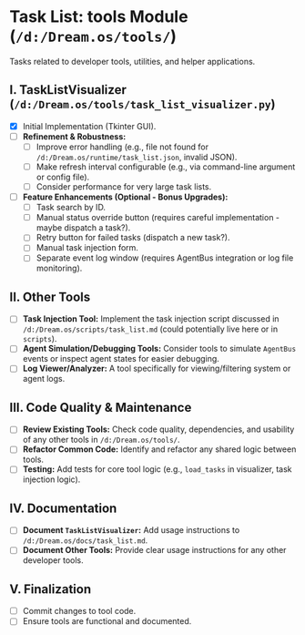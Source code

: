 # Task List: tools Module (`/d:/Dream.os/tools/`)

Tasks related to developer tools, utilities, and helper applications.

## I. TaskListVisualizer (`/d:/Dream.os/tools/task_list_visualizer.py`)

-   [x] Initial Implementation (Tkinter GUI).
-   [ ] **Refinement & Robustness:**
    -   [ ] Improve error handling (e.g., file not found for `/d:/Dream.os/runtime/task_list.json`, invalid JSON).
    -   [ ] Make refresh interval configurable (e.g., via command-line argument or config file).
    -   [ ] Consider performance for very large task lists.
-   [ ] **Feature Enhancements (Optional - Bonus Upgrades):**
    -   [ ] Task search by ID.
    -   [ ] Manual status override button (requires careful implementation - maybe dispatch a task?).
    -   [ ] Retry button for failed tasks (dispatch a new task?).
    -   [ ] Manual task injection form.
    -   [ ] Separate event log window (requires AgentBus integration or log file monitoring).

## II. Other Tools

-   [ ] **Task Injection Tool:** Implement the task injection script discussed in `/d:/Dream.os/scripts/task_list.md` (could potentially live here or in `scripts`).
-   [ ] **Agent Simulation/Debugging Tools:** Consider tools to simulate `AgentBus` events or inspect agent states for easier debugging.
-   [ ] **Log Viewer/Analyzer:** A tool specifically for viewing/filtering system or agent logs.

## III. Code Quality & Maintenance

-   [ ] **Review Existing Tools:** Check code quality, dependencies, and usability of any other tools in `/d:/Dream.os/tools/`.
-   [ ] **Refactor Common Code:** Identify and refactor any shared logic between tools.
-   [ ] **Testing:** Add tests for core tool logic (e.g., `load_tasks` in visualizer, task injection logic).

## IV. Documentation

-   [ ] **Document `TaskListVisualizer`:** Add usage instructions to `/d:/Dream.os/docs/task_list.md`.
-   [ ] **Document Other Tools:** Provide clear usage instructions for any other developer tools.

## V. Finalization

-   [ ] Commit changes to tool code.
-   [ ] Ensure tools are functional and documented. 